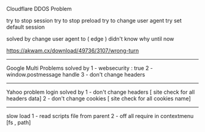 Cloudflare DDOS Problem

try to stop session
try to stop preload
try to change user agent
try set default session

solved by change user agent to ( edge ) didn't know why until now

https://akwam.cx/download/49736/3107/wrong-turn

----------------------------------------------------

Google Multi Problems
solved by
1 - websecurity : true
2 - window.postmessage handle
3 - don't change headers

------------------------------------------------------

Yahoo problem login
solved by
1 - don't change headers [ site check for all headers data]
2 - don't change cookies [ site check for all cookies name]

---------------------------------------------------

slow load
1 - read scripts file from parent
2 - off all require in contextmenu [fs , path]

